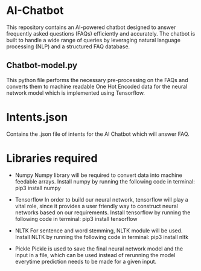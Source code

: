 # AI-Chatbot
This repository contains an AI-powered chatbot designed to answer frequently asked questions (FAQs) efficiently and accurately. The chatbot is built to handle a wide range of queries by leveraging natural language processing (NLP) and a structured FAQ database.

## Chatbot-model.py
This python file performs the necessary pre-processing on the FAQs and converts them to machine readable One Hot Encoded data for the neural network model which is implemented using Tensorflow.

# Intents.json
Contains the .json file of intents for the AI Chatbot which will answer FAQ.

# Libraries required
* Numpy
Numpy library will be required to convert data into machine feedable arrays. Install numpy by running the following code in terminal: pip3 install numpy

* Tensorflow
In order to build our neural network, tensorflow will play a vital role, since it provides a user friendly way to construct neural networks based on our requirements. Install tensorflow by running the following code in terminal: pip3 install tensorflow

* NLTK
For sentence and word stemming, NLTK module will be used. Install NLTK by running the following code in terminal: pip3 install nltk

* Pickle
Pickle is used to save the final neural network model and the input in a file, which can be used instead of rerunning the model everytime prediction needs to be made for a given input.
